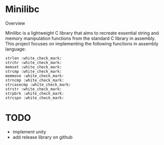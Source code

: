 # Minilibc
Overview

Minilibc is a lightweight C library that aims to recreate essential string and memory manipulation functions from the standard C library in assembly. This project focuses on implementing the following functions in assembly language:

    strlen :white_check_mark:
    strchr :white_check_mark:
    memset :white_check_mark:
    strcmp :white_check_mark:
    memmove :white_check_mark:
    strncmp :white_check_mark:
    strcasecmp :white_check_mark:
    strstr :white_check_mark:
    strpbrk :white_check_mark:
    strcspn :white_check_mark:

# TODO
- implement unity
- add release library on github

